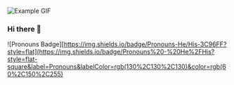 ![Example GIF](Media/background.gif)


### Hi there 👋
<!--
https://img.shields.io/badge/Pronouns%20-%20He%2FHis?style=flat-square&label=Pronouns&labelColor=rgb(130%2C130%2C130)&color=rgb(60%2C150%2C255)
-->
![Pronouns Badge][https://img.shields.io/badge/Pronouns-He/His-3C96FF?style=flat](https://img.shields.io/badge/Pronouns%20-%20He%2FHis?style=flat-square&label=Pronouns&labelColor=rgb(130%2C130%2C130)&color=rgb(60%2C150%2C255)

<!--
**Kostasco/Kostasco** is a ✨ _special_ ✨ repository because its `README.md` (this file) appears on your GitHub profile.

Here are some ideas to get you started:

- 🔭 I’m currently working on ...
- 🌱 I’m currently learning ...
- 👯 I’m looking to collaborate on ...
- 🤔 I’m looking for help with ...
- 💬 Ask me about ...
- 📫 How to reach me: ...
- 😄 Pronouns: ...
- ⚡ Fun fact: ...
-->
